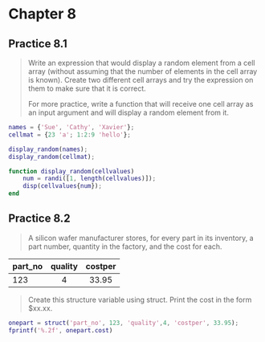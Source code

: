 # Chapter 8

## Practice 8.1

> Write an expression that would display a random element from a cell array (without assuming that the number of elements in the cell array is known). Create two different cell arrays and try the expression on them to make sure that it is correct.
> 
> For more practice, write a function that will receive one cell array as an input argument and will display a random element from it.

```MATLAB
names = {'Sue', 'Cathy', 'Xavier'};
cellmat = {23 'a'; 1:2:9 'hello'};

display_random(names);
display_random(cellmat);

function display_random(cellvalues)
    num = randi([1, length(cellvalues)]);
    disp(cellvalues{num});
end 
```

## Practice 8.2

> A silicon wafer manufacturer stores, for every part in its inventory, a part number, quantity in the factory, and the cost for each.

| part_no | quality | costper |
|---------|:-------:|:-------:|
|123      | 4       | 33.95   |

> Create this structure variable using struct. Print the cost in the form $xx.xx.


```MATLAB
onepart = struct('part_no', 123, 'quality',4, 'costper', 33.95);
fprintf('%.2f', onepart.cost)
```

